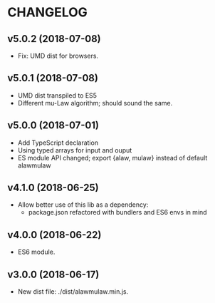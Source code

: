 # CHANGELOG

## v5.0.2 (2018-07-08)
- Fix: UMD dist for browsers.

## v5.0.1 (2018-07-08)
- UMD dist transpiled to ES5
- Different mu-Law algorithm; should sound the same.

## v5.0.0 (2018-07-01)
- Add TypeScript declaration
- Using typed arrays for input and ouput
- ES module API changed; export {alaw, mulaw} instead of default alawmulaw

## v4.1.0 (2018-06-25)
- Allow better use of this lib as a dependency:
	- package.json refactored with bundlers and ES6 envs in mind

## v4.0.0 (2018-06-22)
- ES6 module.

## v3.0.0 (2018-06-17)
- New dist file: ./dist/alawmulaw.min.js.